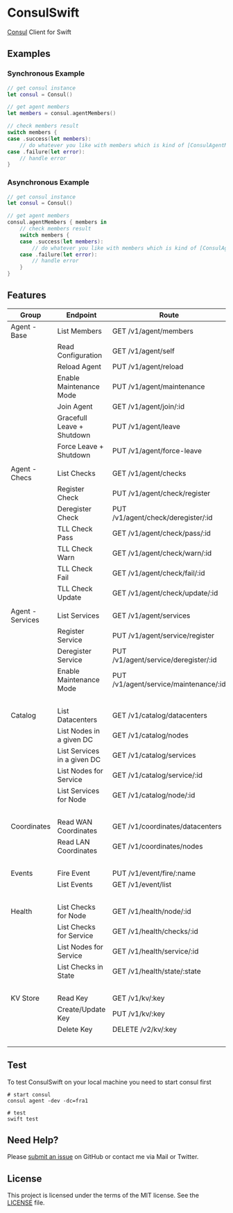 # ConsulSwift

[Consul](https://www.consul.io) Client for Swift

## Examples

### Synchronous Example

```swift
// get consul instance
let consul = Consul()

// get agent members
let members = consul.agentMembers()

// check members result
switch members {
case .success(let members):
    // do whatever you like with members which is kind of [ConsulAgentMember]
case .failure(let error):
    // handle error
}
```

### Asynchronous Example

```swift
// get consul instance
let consul = Consul()

// get agent members
consul.agentMembers { members in
    // check members result
    switch members {
    case .success(let members):
        // do whatever you like with members which is kind of [ConsulAgentMember]
    case .failure(let error):
        // handle error
    }
}
```

## Features

|  Group             |  Endpoint                       |  Route                                   | Implemented  |
|--------------------|---------------------------------|------------------------------------------|--------------|
|  Agent - Base      |  List Members                   |  GET /v1/agent/members                   | ✅           |
|                    |  Read Configuration             |  GET /v1/agent/self                      | ✅           |
|                    |  Reload Agent                   |  PUT /v1/agent/reload                    | ✅           |
|                    |  Enable Maintenance Mode        |  PUT /v1/agent/maintenance               | ✅           |
|                    |  Join Agent                     |  GET /v1/agent/join/:id                  | ❌           |
|                    |  Gracefull Leave + Shutdown     |  PUT /v1/agent/leave                     | ❌           |
|                    |  Force Leave + Shutdown         |  PUT /v1/agent/force-leave               | ❌           |
|                    |                                 |                                          |              |
|  Agent - Checs     |  List Checks                    |  GET /v1/agent/checks                    | ❌           |
|                    |  Register Check                 |  PUT /v1/agent/check/register            | ❌           |
|                    |  Deregister Check               |  PUT /v1/agent/check/deregister/:id      | ❌           |
|                    |  TLL Check Pass                 |  GET /v1/agent/check/pass/:id            | ❌           |
|                    |  TLL Check Warn                 |  GET /v1/agent/check/warn/:id            | ❌           |
|                    |  TLL Check Fail                 |  GET /v1/agent/check/fail/:id            | ❌           |
|                    |  TLL Check Update               |  GET /v1/agent/check/update/:id          | ❌           |
|                    |                                 |                                          |              |
|  Agent - Services  |  List Services                  |  GET /v1/agent/services                  | ❌           |
|                    |  Register Service               |  PUT /v1/agent/service/register          | ❌           |
|                    |  Deregister Service             |  PUT /v1/agent/service/deregister/:id    | ❌           |
|                    |  Enable Maintenance Mode        |  PUT /v1/agent/service/maintenance/:id   | ❌           |
|                    |                                 |                                          | ❌           |
|  Catalog           |  List Datacenters               |  GET /v1/catalog/datacenters             | ❌           |
|                    |  List Nodes in a given DC       |  GET /v1/catalog/nodes                   | ❌           |
|                    |  List Services in a given DC    |  GET /v1/catalog/services                | ❌           |
|                    |  List Nodes for Service         |  GET /v1/catalog/service/:id             | ❌           |
|                    |  List Services for Node         |  GET /v1/catalog/node/:id                | ❌           |
|                    |                                 |                                          | ❌           |
|  Coordinates       |  Read WAN Coordinates           |  GET /v1/coordinates/datacenters         | ❌           |
|                    |  Read LAN Coordinates           |  GET /v1/coordinates/nodes               | ❌           |
|                    |                                 |                                          | ❌           |
|  Events            |  Fire Event                     |  PUT /v1/event/fire/:name                | ❌           |
|                    |  List Events                    |  GET /v1/event/list                      | ❌           |
|                    |                                 |                                          | ❌           |
|  Health            |  List Checks for Node           |  GET /v1/health/node/:id                 | ❌           |
|                    |  List Checks for Service        |  GET /v1/health/checks/:id               | ❌           |
|                    |  List Nodes for Service         |  GET /v1/health/service/:id              | ❌           |
|                    |  List Checks in State           |  GET /v1/health/state/:state             | ❌           |
|                    |                                 |                                          | ❌           |
|  KV Store          |  Read Key                       |  GET /v1/kv/:key                         | ❌           |
|                    |  Create/Update Key              |  PUT /v1/kv/:key                         | ❌           |
|                    |  Delete Key                     |  DELETE /v2/kv/:key                      | ❌           |
|                    |                                 |                                          | ❌           |

## Test

To test ConsulSwift on your local machine you need to start consul first

    # start consul
    consul agent -dev -dc=fra1

    # test
    swift test


## Need Help?

Please [submit an issue](https://github.com/cpageler93/ConsulSwift/issues) on GitHub or contact me via Mail or Twitter.

## License

This project is licensed under the terms of the MIT license. See the [LICENSE](LICENSE) file.